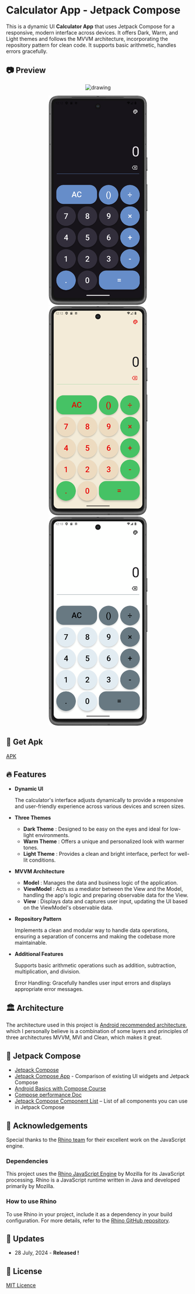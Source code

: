 
# Calculator App - Jetpack Compose

This is a dynamic UI **Calculator App** that uses Jetpack Compose for a responsive, modern interface across devices. It offers Dark, Warm, and Light themes and follows the MVVM architecture, incorporating the repository pattern for clean code. It supports basic arithmetic, handles errors gracefully.


## 📷 Preview
<p align="center">
  <img src="media\PreviewGif01.gif" alt="drawing" width="210" />
</p>
<p align="center">
  <img src="media/Preview01.png" alt="drawing" width="270" />
  <img src="media/Preview02.png" alt="drawing" width="270" />
  <img src="media/Preview03.png" alt="drawing" width="270" />
</p>

## 📱 Get Apk
[APK](Apk)

## 🔥 Features

- **Dynamic UI**

    The calculator's interface adjusts dynamically to provide a responsive and user-friendly experience across various devices and screen sizes.
- **Three Themes**

  - **Dark Theme** :
    Designed to be easy on the eyes and ideal for low-light environments.
  - **Warm Theme** :
    Offers a unique and personalized look with warmer tones.
  - **Light Theme** :
    Provides a clean and bright interface, perfect for well-lit conditions.

- **MVVM Architecture**
  - **Model** :
    Manages the data and business logic of the application.
   - **ViewModel** :
     Acts as a mediator between the View and the Model, handling the app's logic and preparing observable data for the View.
  - **View** :
    Displays data and captures user input, updating the UI based on the ViewModel's observable data.

- **Repository Pattern**

  Implements a clean and modular way to handle data operations, ensuring a separation of concerns and making the codebase more maintainable.
- **Additional Features**
 
  Supports basic arithmetic operations such as addition, subtraction, multiplication, and division.
  
  Error Handling: Gracefully handles user input errors and displays appropriate error messages.

## 🏛️ Architecture
The architecture used in this project is [Android recommended architecture](https://developer.android.com/courses/pathways/android-architecture),
which I personally believe is a combination of some layers and principles of three architectures MVVM, MVI and Clean, which makes it great.

## 🚀 Jetpack Compose

* [Jetpack Compose](https://developer.android.com/jetpack/compose)
* [Jetpack Compose App](https://jetpackcompose.app/) -  Comparison of existing UI widgets and Jetpack Compose
* [Android Basics with Compose Course](https://developer.android.com/courses/android-basics-compose/course)
* [Compose performance Doc](https://developer.android.com/jetpack/compose/performance)
* [Jetpack Compose Component List](https://www.composables.com/components) – List of all components you can use in Jetpack Compose

## 🙏 Acknowledgements 

Special thanks to the [Rhino team](https://github.com/mozilla/rhino) for their excellent work on the JavaScript engine.

### Dependencies

This project uses the [Rhino JavaScript Engine](https://github.com/mozilla/rhino) by Mozilla for its JavaScript processing. Rhino is a JavaScript runtime written in Java and developed primarily by Mozilla.

### How to use Rhino

To use Rhino in your project, include it as a dependency in your build configuration. For more details, refer to the [Rhino GitHub repository](https://github.com/mozilla/rhino).

## 📰 Updates
- 28 July, 2024 - **Released !**

## 🪪 License
[MIT Licence](LICENSE)
